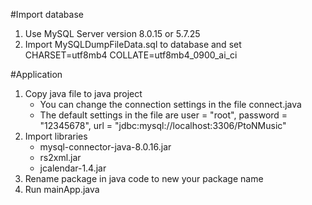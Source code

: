 #Import database
1. Use MySQL Server version 8.0.15 or 5.7.25
2. Import MySQLDumpFileData.sql to database and set CHARSET=utf8mb4 COLLATE=utf8mb4_0900_ai_ci


#Application
1. Copy java file to java project
	- You can change the connection settings in the file connect.java 
	- The default settings in the file are 
		user = "root", 
		password = "12345678", 
		url = "jdbc:mysql://localhost:3306/PtoNMusic"
2. Import libraries   
	- mysql-connector-java-8.0.16.jar
	- rs2xml.jar
	- jcalendar-1.4.jar
3. Rename package in java code to new your package name
4. Run mainApp.java
